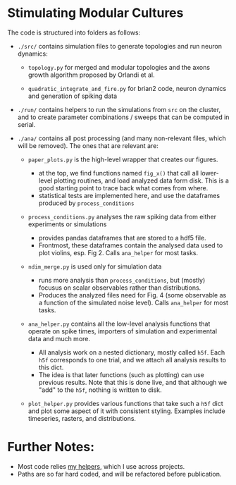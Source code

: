 # Stimulating Modular Cultures

The code is structured into folders as follows:

- `./src/` contains simulation files to generate topologies and run neuron dynamics:

    - `topology.py` for merged and modular topologies and the axons growth algorithm proposed by Orlandi et al.

    - `quadratic_integrate_and_fire.py` for brian2 code, neuron dynamics and generation of spiking data

- `./run/` contains helpers to run the simulations from `src` on the cluster, and to create parameter combinations / sweeps that can be computed in serial.

- `./ana/` contains all post processing (and many non-relevant files, which will be removed). The ones that are relevant are:

    - `paper_plots.py` is the high-level wrapper that creates our figures.
        * at the top, we find functions named `fig_x()` that call all lower-level plotting routines, and load analyzed data form disk. This is a good starting point to trace back what comes from where.
        * statistical tests are implemented here, and use the dataframes produced by `process_conditions`

    - `process_conditions.py` analyses the raw spiking data from either experiments or simulations
        * provides pandas dataframes that are stored to a hdf5 file.
        * Frontmost, these dataframes contain the analysed data used to plot violins, esp. Fig 2. Calls `ana_helper` for most tasks.

    - `ndim_merge.py` is used only for simulation data
        * runs more analysis than `process_conditions`, but (mostly) focusus on scalar observables rather than distributions.
        * Produces the analyzed files need for Fig. 4 (some observable as a function of the simulated noise level). Calls `ana_helper` for most tasks.

    - `ana_helper.py` contains all the low-level analysis functions that operate on spike times, importers of simulation and experimental data and much more.
        * All analysis work on a nested dictionary, mostly  called `h5f`. Each `h5f` corresponds to one trial, and we attach all analysis results to this dict.
        * The idea is that later functions (such as plotting) can use previous results. Note that this is done live, and that although we "add" to the `h5f`, nothing is written to disk.

    - `plot_helper.py` provides various functions that take such a `h5f` dict and plot some aspect of it with consistent styling. Examples include timeseries, rasters, and distributions.

# Further Notes:

- Most code relies [my helpers](https://github.com/pSpitzner/pyhelpers), which I use across projects.
- Paths are so far hard coded, and will be refactored before publication.


